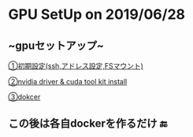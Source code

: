 # GPU SetUp on 2019/06/28  
## ~gpuセットアップ~  

[①初期設定(ssh,アドレス設定,FSマウント)](init_set.md)  

[②nvidia driver & cuda tool kit install](driver.md)  

[③dokcer](docker.md)  

## この後は各自dockerを作るだけ :end: